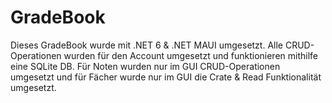# GradeBook

Dieses GradeBook wurde mit .NET 6 & .NET MAUI umgesetzt. Alle CRUD-Operationen wurden für den Account umgesetzt und funktionieren mithilfe eine SQLite DB. Für Noten wurden nur im GUI CRUD-Operationen umgesetzt und für Fächer wurde nur im GUI die Crate & Read Funktionalität umgesetzt.

